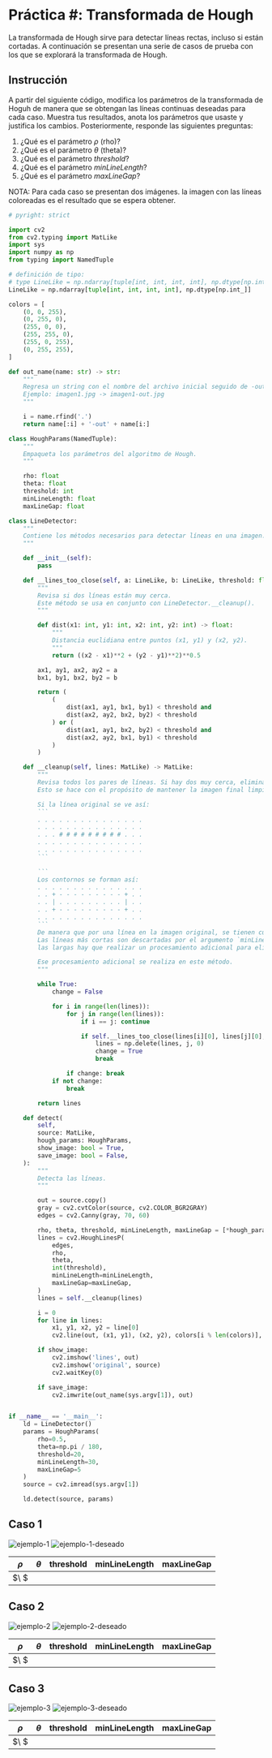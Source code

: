 # Práctica #: Transformada de Hough

La transformada de Hough sirve para detectar líneas rectas, incluso si están cortadas. A continuación se presentan una serie de casos de prueba con los que se explorará la transformada de Hough.

## Instrucción

A partir del siguiente código, modifica los parámetros de la transformada de Hoguh de manera que se obtengan las líneas continuas deseadas para cada caso. Muestra tus resultados, anota los parámetros que usaste y justifica los cambios. Posteriormente, responde las siguientes preguntas:

1. ¿Qué es el parámetro *ρ* (rho)?
2. ¿Qué es el parámetro *θ* (theta)?
3. ¿Qué es el parámetro *threshold*?
3. ¿Qué es el parámetro *minLineLength*?
3. ¿Qué es el parámetro *maxLineGap*?

NOTA: Para cada caso se presentan dos imágenes. la imagen con las líneas coloreadas es el resultado que se espera obtener.

```python
# pyright: strict

import cv2
from cv2.typing import MatLike
import sys
import numpy as np
from typing import NamedTuple

# definición de tipo:
# type LineLike = np.ndarray[tuple[int, int, int, int], np.dtype[np.int_]] # para python 3.12+
LineLike = np.ndarray[tuple[int, int, int, int], np.dtype[np.int_]]

colors = [
    (0, 0, 255),
    (0, 255, 0),
    (255, 0, 0),
    (255, 255, 0),
    (255, 0, 255),
    (0, 255, 255),
]

def out_name(name: str) -> str:
    """
    Regresa un string con el nombre del archivo inicial seguido de -out y la extensión.
    Ejemplo: imagen1.jpg -> imagen1-out.jpg
    """

    i = name.rfind('.')
    return name[:i] + '-out' + name[i:]

class HoughParams(NamedTuple):
    """
    Empaqueta los parámetros del algoritmo de Hough.
    """

    rho: float
    theta: float
    threshold: int
    minLineLength: float
    maxLineGap: float

class LineDetector:
    """
    Contiene los métodos necesarios para detectar líneas en una imagen.
    """

    def __init__(self):
        pass

    def __lines_too_close(self, a: LineLike, b: LineLike, threshold: float) -> bool:
        """
        Revisa si dos líneas están muy cerca.
        Este método se usa en conjunto con LineDetector.__cleanup().
        """

        def dist(x1: int, y1: int, x2: int, y2: int) -> float:
            """
            Distancia euclidiana entre puntos (x1, y1) y (x2, y2).
            """
            return ((x2 - x1)**2 + (y2 - y1)**2)**0.5

        ax1, ay1, ax2, ay2 = a
        bx1, by1, bx2, by2 = b

        return (
            (
                dist(ax1, ay1, bx1, by1) < threshold and
                dist(ax2, ay2, bx2, by2) < threshold
            ) or (
                dist(ax1, ay1, bx2, by2) < threshold and
                dist(ax2, ay2, bx1, by1) < threshold
            )
        )

    def __cleanup(self, lines: MatLike) -> MatLike:
        """
        Revisa todos los pares de líneas. Si hay dos muy cerca, elimina una del par.
        Esto se hace con el propósito de mantener la imagen final limpia:

        Si la línea original se ve así:
        ```
        . . . . . . . . . . . . . . .
        . . . . . . . . . . . . . . .
        . . . # # # # # # # # # . . .
        . . . . . . . . . . . . . . .
        . . . . . . . . . . . . . . .
        ```

        ```
        Los contornos se forman así:
        . . . . . . . . . . . . . . .
        . . + - - - - - - - - - + . .
        . . | . . . . . . . . . | . .
        . . + - - - - - - - - - + . .
        . . . . . . . . . . . . . . .
        ```
        De manera que por una línea en la imagen original, se tienen cuatro líneas en el contorno.
        Las líneas más cortas son descartadas por el argumento `minLineLength`, pero que para
        las largas hay que realizar un procesamiento adicional para eliminar una de estas.

        Ese procesamiento adicional se realiza en este método.
        """

        while True:
            change = False

            for i in range(len(lines)):
                for j in range(len(lines)):
                    if i == j: continue

                    if self.__lines_too_close(lines[i][0], lines[j][0], 15):
                        lines = np.delete(lines, j, 0)
                        change = True
                        break

                if change: break
            if not change:
                break

        return lines

    def detect(
        self,
        source: MatLike,
        hough_params: HoughParams,
        show_image: bool = True,
        save_image: bool = False,
    ):
        """
        Detecta las líneas.
        """

        out = source.copy()
        gray = cv2.cvtColor(source, cv2.COLOR_BGR2GRAY)
        edges = cv2.Canny(gray, 70, 60)

        rho, theta, threshold, minLineLength, maxLineGap = [*hough_params]
        lines = cv2.HoughLinesP(
            edges,
            rho,
            theta,
            int(threshold),
            minLineLength=minLineLength,
            maxLineGap=maxLineGap,
        )
        lines = self.__cleanup(lines)

        i = 0
        for line in lines:
            x1, y1, x2, y2 = line[0]
            cv2.line(out, (x1, y1), (x2, y2), colors[i % len(colors)], 2)

        if show_image:
            cv2.imshow('lines', out)
            cv2.imshow('original', source)
            cv2.waitKey(0)

        if save_image:
            cv2.imwrite(out_name(sys.argv[1]), out)


if __name__ == '__main__':
    ld = LineDetector()
    params = HoughParams(
        rho=0.5,
        theta=np.pi / 180,
        threshold=20,
        minLineLength=30,
        maxLineGap=5
    )
    source = cv2.imread(sys.argv[1])

    ld.detect(source, params)
```

## Caso 1

![ejemplo-1](ejemplo1.jpg)
![ejemplo-1-deseado](ejemplo1-deseado.jpg)

| $\rho$ | $\theta$ | threshold | minLineLength | maxLineGap |
| - | - | - | - | - |
| $\ $ | |  |  |  |

## Caso 2

![ejemplo-2](ejemplo2.jpg)
![ejemplo-2-deseado](ejemplo2-deseado.jpg)

| $\rho$ | $\theta$ | threshold | minLineLength | maxLineGap |
| - | - | - | - | - |
| $\ $ | |  |  |  |

## Caso 3

![ejemplo-3](ejemplo3.jpg)
![ejemplo-3-deseado](ejemplo3-deseado.jpg)

| $\rho$ | $\theta$ | threshold | minLineLength | maxLineGap |
| - | - | - | - | - |
| $\ $ | |  |  |  |
